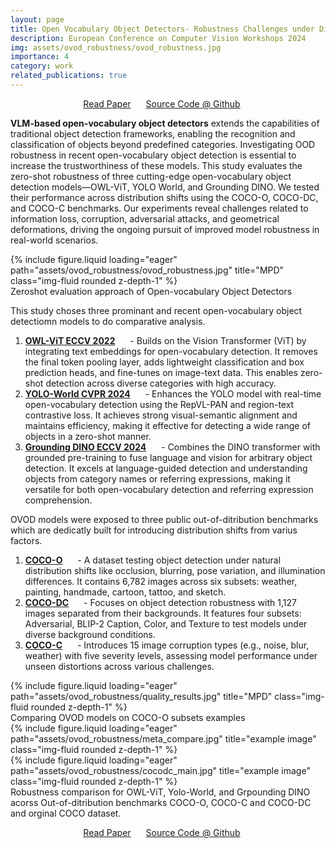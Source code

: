 ```yaml
---
layout: page
title: Open Vocabulary Object Detectors- Robustness Challenges under Distribution Shifts
description: European Conference on Computer Vision Workshops 2024
img: assets/ovod_robustness/ovod_robustness.jpg
importance: 4
category: work
related_publications: true
---
```

<p align="center">
    <a href="https://arxiv.org/abs/2405.14874" style="margin-right: 20px;">Read Paper</a>
    <a href="https://github.com/prakashchhipa/OVOD_Robustness" style="margin-right: 20px;">Source Code @ Github</a>
</p>

**VLM-based open-vocabulary object detectors** extends the capabilities of traditional object detection frameworks, enabling the recognition and classification of objects beyond predefined categories. Investigating OOD robustness in recent open-vocabulary object detection is essential to increase the trustworthiness of these models. This study evaluates the zero-shot robustness of three cutting-edge open-vocabulary object detection models—OWL-ViT, YOLO World, and Grounding DINO. We tested their performance across distribution shifts using the COCO-O, COCO-DC, and COCO-C benchmarks. Our experiments reveal challenges related to information loss, corruption, adversarial attacks, and geometrical deformations, driving the ongoing pursuit of improved model robustness in real-world scenarios.

<div class="row">
    <div class="col-sm mt-3 mt-md-0">
        {% include figure.liquid loading="eager" path="assets/ovod_robustness/ovod_robustness.jpg" title="MPD" class="img-fluid rounded z-depth-1" %}
    </div>
</div>
<div class="caption">
    Zeroshot evaluation approach of Open-vocabulary Object Detectors 
</div>

This study choses three prominant and recent open-vocabulary object detectiomn models to do comparative analysis.
1. <a href="https://www.ecva.net/papers/eccv_2022/papers_ECCV/papers/136700714.pdf" style="margin-right: 20px;">**OWL-ViT ECCV 2022**</a> - Builds on the Vision Transformer (ViT) by integrating text embeddings for open-vocabulary detection. It removes the final token pooling layer, adds lightweight classification and box prediction heads, and fine-tunes on image-text data. This enables zero-shot detection across diverse categories with high accuracy.
2. <a href="https://openaccess.thecvf.com/content/CVPR2024/papers/Cheng_YOLO-World_Real-Time_Open-Vocabulary_Object_Detection_CVPR_2024_paper.pdf" style="margin-right: 20px;">**YOLO-World CVPR 2024**</a> - Enhances the YOLO model with real-time open-vocabulary detection using the RepVL-PAN and region-text contrastive loss. It achieves strong visual-semantic alignment and maintains efficiency, making it effective for detecting a wide range of objects in a zero-shot manner.
3. <a href="https://arxiv.org/pdf/2303.05499" style="margin-right: 20px;">**Grounding DINO ECCV 2024**</a> - Combines the DINO transformer with grounded pre-training to fuse language and vision for arbitrary object detection. It excels at language-guided detection and understanding objects from category names or referring expressions, making it versatile for both open-vocabulary detection and referring expression comprehension.

OVOD models were exposed to three public out-of-ditribution benchmarks which are dedicatly built for introducing distribution shifts from varius factors. 
1. <a href="https://openaccess.thecvf.com/content/ICCV2023/papers/Mao_COCO-O_A_Benchmark_for_Object_Detectors_under_Natural_Distribution_Shifts_ICCV_2023_paper.pdf" style="margin-right: 20px;">**COCO-O**</a> - A dataset testing object detection under natural distribution shifts like occlusion, blurring, pose variation, and illumination differences. It contains 6,782 images across six subsets: weather, painting, handmade, cartoon, tattoo, and sketch.
2. <a href="https://arxiv.org/pdf/2403.04701" style="margin-right: 20px;">**COCO-DC**</a> -  Focuses on object detection robustness with 1,127 images separated from their backgrounds. It features four subsets: Adversarial, BLIP-2 Caption, Color, and Texture to test models under diverse background conditions.
3. <a href="https://arxiv.org/pdf/1907.07484" style="margin-right: 20px;">**COCO-C**</a> - Introduces 15 image corruption types (e.g., noise, blur, weather) with five severity levels, assessing model performance under unseen distortions across various challenges.

<div class="row">
    <div class="col-sm mt-3 mt-md-0">
        {% include figure.liquid loading="eager" path="assets/ovod_robustness/quality_results.jpg" title="MPD" class="img-fluid rounded z-depth-1" %}
    </div>
</div>
<div class="caption">
    Comparing OVOD models on COCO-O subsets examples 
</div>


<div class="row">
    <div class="col-sm mt-5 mt-md-0">
        {% include figure.liquid loading="eager" path="assets/ovod_robustness/meta_compare.jpg" title="example image" class="img-fluid rounded z-depth-1" %}
    </div>
    <div class="col-sm mt-5 mt-md-0">
        {% include figure.liquid loading="eager" path="assets/ovod_robustness/cocodc_main.jpg" title="example image" class="img-fluid rounded z-depth-1" %}
    </div>
</div>
<div class="caption">
    Robustness comparison for OWL-ViT, Yolo-World, and Grpounding DINO acorss Out-of-ditribution benchmarks COCO-O, COCO-C and COCO-DC and orginal COCO dataset.  
</div>


<p align="center">
    <a href="https://arxiv.org/abs/2405.14874" style="margin-right: 20px;">Read Paper</a>
    <a href="https://github.com/prakashchhipa/OVOD_Robustness" style="margin-right: 20px;">Source Code @ Github</a>
</p>


